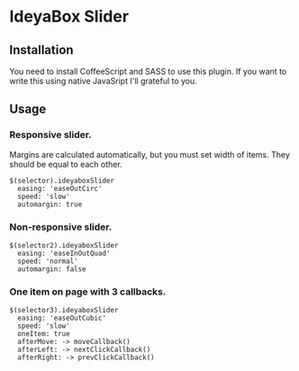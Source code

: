 # IdeyaBox Slider

## Installation

You need to install CoffeeScript and SASS to use this plugin. If you want to write this using native JavaSript I'll grateful to you.
## Usage

### Responsive slider. 
Margins are calculated automatically, but you must set width of items. They should be equal to each other.

    $(selector).ideyaboxSlider
      easing: 'easeOutCirc'
      speed: 'slow'
      automargin: true

### Non-responsive slider.
    $(selector2).ideyaboxSlider
      easing: 'easeInOutQuad'
      speed: 'normal'
      automargin: false

### One item on page with 3 callbacks.
    $(selector3).ideyaboxSlider
      easing: 'easeOutCubic'
      speed: 'slow'
      oneItem: true
      afterMove: -> moveCallback()
      afterLeft: -> nextClickCallback()
      afterRight: -> prevClickCallback()
